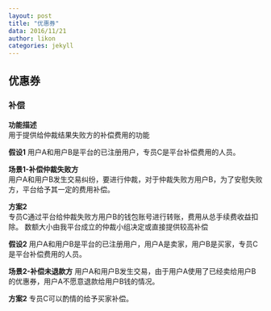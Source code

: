 ```yaml
---
layout: post
title: "优惠券"
data: 2016/11/21
author: likon
categories: jekyll
---  
```


## 优惠券

### 补偿  

**功能描述**  
用于提供给仲裁结果失败方的补偿费用的功能

**假设1**
用户A和用户B是平台的已注册用户，专员C是平台补偿费用的人员。

**场景1-补偿仲裁失败方**  
用户A和用户B发生交易纠纷，要进行仲裁，对于仲裁失败方用户B，为了安慰失败方，平台给予其一定的费用补偿。

**方案2**  
专员C通过平台给仲裁失败方用户B的钱包账号进行转账，费用从总手续费收益扣除。
数额大小由我平台成立的仲裁小组决定或直接提供较高补偿

**假设2**
用户A和用户B是平台的已注册用户，用户A是卖家，用户B是买家，专员C是平台补偿费用的人员。

**场景2-补偿未退款方**
用户A和用户B发生交易，由于用户A使用了已经卖给用户B的优惠券，用户A不愿意退款给用户B钱的情况。

**方案2**
专员C可以酌情的给予买家补偿。



